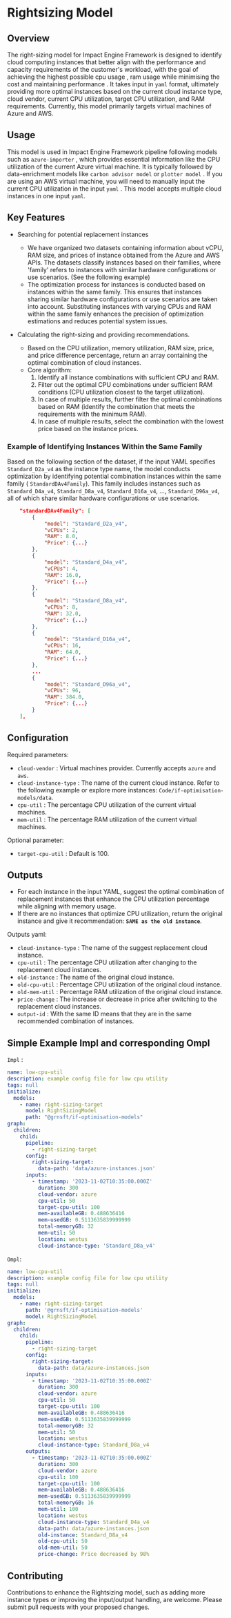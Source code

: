 # Rightsizing Model

## Overview

The right-sizing model for Impact Engine Framework is designed to identify cloud computing instances that better align with the performance and capacity requirements of the customer's workload, with the goal of achieving the highest possible cpu usage , ram usage while minimising the cost and maintaining performance . It takes input in `yaml` format, ultimately providing more optimal instances based on the current cloud instance type, cloud vendor, current CPU utilization, target CPU utilization, and RAM requirements. Currently, this model primarily targets virtual machines of Azure and AWS.

## Usage

This model is used in Impact Engine Framework pipeline following models such as `azure-importer` , which provides essential information like the CPU utilization of the current Azure virtual machine. It is typically followed by data-enrichment models like `carbon advisor model`  or `plotter model` . If you are using an AWS virtual machine, you will need to manually input the current CPU utilization in the input `yaml` . This model accepts multiple cloud instances in one input `yaml`.

## Key Features

- Searching for potential replacement instances
    - We have organized two datasets containing information about vCPU, RAM size, and prices of instance obtained from the Azure and AWS APIs. The datasets classify instances based on their families, where 'family' refers to instances with similar hardware configurations or use scenarios. (See the following example)
    - The optimization process for instances is conducted based on instances within the same family. This ensures that instances sharing similar hardware configurations or use scenarios are taken into account. Substituting instances with varying CPUs and RAM within the same family enhances the precision of optimization estimations and reduces potential system issues.
    
- Calculating the right-sizing and providing recommendations.
    - Based on the CPU utilization, memory utilization, RAM size, price, and price difference percentage, return an array containing the optimal combination of cloud instances.
    - Core algorithm:
      1. Identify all instance combinations with sufficient CPU and RAM.
      2. Filter out the optimal CPU combinations under sufficient RAM conditions (CPU utilization closest to the target utilization).
      3. In case of multiple results, further filter the optimal combinations based on RAM (identify the combination that meets the requirements with the minimum RAM).
      4. In case of multiple results, select the combination with the lowest price based on the instance prices.
### Example of Identifying Instances Within the Same Family
Based on the following section of the dataset, if the input YAML specifies `Standard_D2a_v4` as the instance type name, the model conducts optimization by identifying potential combination instances within the same family ( `StandardDAv4Family`). This family includes instances such as `Standard_D4a_v4`, `Standard_D8a_v4`, `Standard_D16a_v4`, ..., `Standard_D96a_v4`, all of which share similar hardware configurations or use scenarios.
```json
    "standardDAv4Family": [
        {
            "model": "Standard_D2a_v4",
            "vCPUs": 2,
            "RAM": 8.0,
            "Price": {...}
        },
        {
            "model": "Standard_D4a_v4",
            "vCPUs": 4,
            "RAM": 16.0,
            "Price": {...}
        },
        {
            "model": "Standard_D8a_v4",
            "vCPUs": 8,
            "RAM": 32.0,
            "Price": {...}
        },
        {
            "model": "Standard_D16a_v4",
            "vCPUs": 16,
            "RAM": 64.0,
            "Price": {...}
        },
        ...
        {
            "model": "Standard_D96a_v4",
            "vCPUs": 96,
            "RAM": 384.0,
            "Price": {...}
        }
    ],
```
## Configuration

Required parameters:

- `cloud-vendor` : Virtual machines provider. Currently accepts `azure` and `aws`.
- `cloud-instance-type` : The name of the current cloud instance. Refer to the following example or explore more instances: `Code/if-optimisation-models/data`.
- `cpu-util` : The percentage CPU utilization of the current virtual machines.
- `mem-util` : The percentage RAM utilization of the current virtual machines.

Optional parameter:

- `target-cpu-util` : Default is 100.

## Outputs

- For each instance in the input YAML, suggest the optimal combination of replacement instances that enhance the CPU utilization percentage while aligning with memory usage.
- If there are no instances that optimize CPU utilization, return the original instance and give it recommendation: **`SAME as the old instance`**.

Outputs yaml:

- `cloud-instance-type` : The name of the suggest replacement cloud instance.
- `cpu-util` : The percentage CPU utilization after changing to the replacement cloud instances.
- `old-instance` : The name of the original cloud instance.
- `old-cpu-util` : Percentage CPU utilization of the original cloud instance.
- `old-mem-util` : Percentage RAM utilization of the original cloud instance.
- `price-change` : The increase or decrease in price after switching to the replacement cloud instances.
- `output-id` : With the same ID means that they are in the same recommended combination of instances.

## Simple Example Impl and corresponding Ompl

`Impl` :

```yaml
name: low-cpu-util
description: example config file for low cpu utility
tags: null
initialize:
  models:
    - name: right-sizing-target
      model: RightSizingModel
      path: "@grnsft/if-optimisation-models"
graph:
  children:
    child:
      pipeline:
        - right-sizing-target
      config:
        right-sizing-target:
          data-path: 'data/azure-instances.json'
      inputs:
        - timestamp: '2023-11-02T10:35:00.000Z'
          duration: 300
          cloud-vendor: azure
          cpu-util: 50
          target-cpu-util: 100
          mem-availableGB: 0.488636416
          mem-usedGB: 0.5113635839999999
          total-memoryGB: 32 
          mem-util: 50
          location: westus
          cloud-instance-type: 'Standard_D8a_v4'
```

`Ompl`:

```yaml
name: low-cpu-util
description: example config file for low cpu utility
tags: null
initialize:
  models:
    - name: right-sizing-target
      path: '@grnsft/if-optimisation-models'
      model: RightSizingModel
graph:
  children:
    child:
      pipeline:
        - right-sizing-target
      config:
        right-sizing-target:
          data-path: data/azure-instances.json
      inputs:
        - timestamp: '2023-11-02T10:35:00.000Z'
          duration: 300
          cloud-vendor: azure
          cpu-util: 50
          target-cpu-util: 100
          mem-availableGB: 0.488636416
          mem-usedGB: 0.5113635839999999
          total-memoryGB: 32
          mem-util: 50
          location: westus
          cloud-instance-type: Standard_D8a_v4
      outputs:
        - timestamp: '2023-11-02T10:35:00.000Z'
          duration: 300
          cloud-vendor: azure
          cpu-util: 100
          target-cpu-util: 100
          mem-availableGB: 0.488636416
          mem-usedGB: 0.5113635839999999
          total-memoryGB: 16
          mem-util: 100
          location: westus
          cloud-instance-type: Standard_D4a_v4
          data-path: data/azure-instances.json
          old-instance: Standard_D8a_v4
          old-cpu-util: 50
          old-mem-util: 50
          price-change: Price decreased by 98%
```

## Contributing

Contributions to enhance the Rightsizing model, such as adding more instance types or improving the input/output handling, are welcome. Please submit pull requests with your proposed changes.
